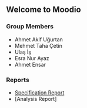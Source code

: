 ## Welcome to Moodio

### Group Members
- Ahmet Akif Uğurtan
- Mehmet Taha Çetin
- Ulaş İş
- Esra Nur Ayaz
- Ahmet Ensar

### Reports
- [Specification Report](docs/CS491SpesificationReport.pdf)
- [Analysis Report]

